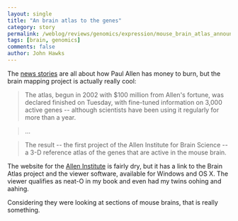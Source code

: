 ```yaml
---
layout: single 
title: "An brain atlas to the genes" 
category: story
permalink: /weblog/reviews/genomics/expression/mouse_brain_atlas_announcement_2006.html
tags: [brain, genomics] 
comments: false 
author: John Hawks 
---
```



<p>
The <a href="http://news.yahoo.com/s/nm/20060926/sc_nm/science_brain_dc_2">news stories</a> are all about how Paul Allen has money to burn, but the brain mapping project is actually really cool: 
</p>

<blockquote>The atlas, begun in 2002 with $100 million from Allen's fortune, was declared finished on Tuesday, with fine-tuned information on 3,000 active genes -- although scientists have been using it regularly for more than a year.</blockquote>

<blockquote>...</blockquote>

<blockquote>The result -- the first project of the Allen Institute for Brain Science -- a 3-D reference atlas of the genes that are active in the mouse brain.</blockquote>

<p>
The website for the <a href="http://www.alleninstitute.org">Allen Institute</a> is fairly dry, but it has a link to the Brain Atlas project and the viewer software, available for Windows and OS X. The viewer qualifies as neat-O in my book and even had my twins oohing and aahing. 
</p>

<p>
Considering they were looking at sections of mouse brains, that is really something. 
</p>

